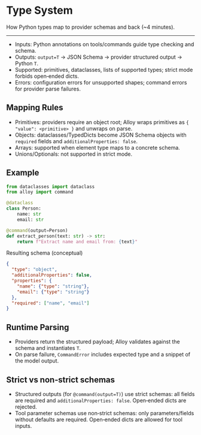 # Type System

How Python types map to provider schemas and back (~4 minutes).

---

- Inputs: Python annotations on tools/commands guide type checking and schema.
- Outputs: `output=T` → JSON Schema → provider structured output → Python `T`.
- Supported: primitives, dataclasses, lists of supported types; strict mode forbids open‑ended dicts.
- Errors: configuration errors for unsupported shapes; command errors for provider parse failures.

## Mapping Rules

- Primitives: providers require an object root; Alloy wraps primitives as `{ "value": <primitive> }` and unwraps on parse.
- Objects: dataclasses/TypedDicts become JSON Schema objects with `required` fields and `additionalProperties: false`.
- Arrays: supported when element type maps to a concrete schema.
- Unions/Optionals: not supported in strict mode.

## Example

```python
from dataclasses import dataclass
from alloy import command

@dataclass
class Person:
    name: str
    email: str

@command(output=Person)
def extract_person(text: str) -> str:
    return f"Extract name and email from: {text}"
```

Resulting schema (conceptual)

```json
{
  "type": "object",
  "additionalProperties": false,
  "properties": {
    "name": {"type": "string"},
    "email": {"type": "string"}
  },
  "required": ["name", "email"]
}
```

## Runtime Parsing

- Providers return the structured payload; Alloy validates against the schema and instantiates `T`.
- On parse failure, `CommandError` includes expected type and a snippet of the model output.

## Strict vs non‑strict schemas

- Structured outputs (for `@command(output=T)`) use strict schemas: all fields are required and `additionalProperties: false`. Open‑ended dicts are rejected.
- Tool parameter schemas use non‑strict schemas: only parameters/fields without defaults are required. Open‑ended dicts are allowed for tool inputs.
